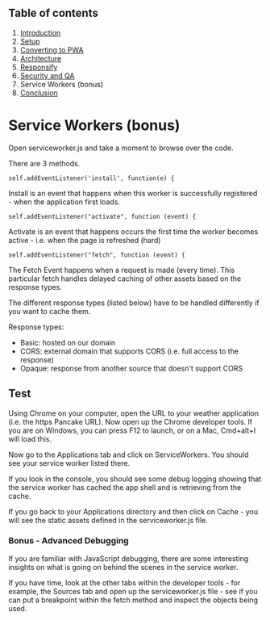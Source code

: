 ## Table of contents

1. [Introduction](README.md)
1. [Setup](Step-1-Setup.md)
1. [Converting to PWA](Step-2-Convert-to-PWA.md)
1. [Architecture](Step-3-Architecture.md)
1. [Responsify](Step-4-Responsify.md)
1. [Security and QA](Step-5-Security-and-QA.md)
1. Service Workers (bonus)
1. [Conclusion](Step-7-Conclusion.md)

# Service Workers (bonus)

Open serviceworker.js and take a moment to browse over the code.

There are 3 methods.

```
self.addEventListener('install', function(e) {  
```

Install is an event that happens when this worker is successfully registered - when the application first loads.


```
self.addEventListener("activate", function (event) {  
```

Activate is an event that happens occurs the first time the worker becomes active - i.e.
when the page is refreshed (hard)


```
self.addEventListener("fetch", function (event) { 
```

The Fetch Event happens when a request is made (every time).
This particular fetch handles delayed caching of other assets based on the response types.

The different response types (listed below) have to be handled differently if you want to cache them.

Response types:
* Basic: hosted on our domain
* CORS: external domain that supports CORS (i.e. full access to the response)
* Opaque: response from another source that doesn't support CORS

## Test
Using Chrome on your computer, open the URL to your weather application (i.e. the https Pancake URL).
Now open up the Chrome developer tools. If you are on Windows, you can press F12 to launch, or on a Mac, Cmd+alt+I will load this.

Now go to the Applications tab and click on ServiceWorkers. You should see your service worker listed there.

If you look in the console, you should see some debug logging showing that the service worker has cached the app shell and is retrieving from the cache.

If you go back to your Applications directory and then click on Cache - you will see the static assets defined in the serviceworker.js file.

### Bonus - Advanced Debugging

If you are familiar with JavaScript debugging, there are some interesting insights on what is going on behind the scenes in the service worker.

If you have time, look at the other tabs within the developer tools - for example, the Sources tab and open up the serviceworker.js file - see if you can put a breakpoint within the fetch method and inspect the objects being used.
